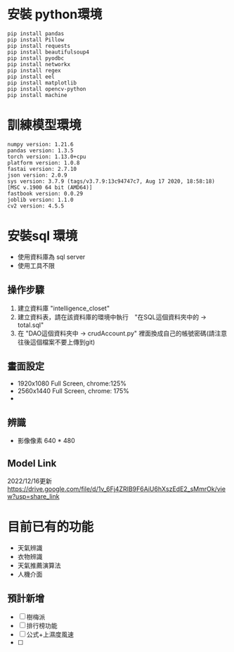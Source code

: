 # 安裝 python環境
```
pip install pandas
pip install Pillow
pip install requests
pip install beautifulsoup4
pip install pyodbc
pip install networkx
pip install regex
pip install eel
pip install matplotlib
pip install opencv-python
pip install machine
```

# 訓練模型環境
```
numpy version: 1.21.6
pandas version: 1.3.5
torch version: 1.13.0+cpu
platform version: 1.0.8
fastai version: 2.7.10
json version: 2.0.9
sys version: 3.7.9 (tags/v3.7.9:13c94747c7, Aug 17 2020, 18:58:18) [MSC v.1900 64 bit (AMD64)]
fastbook version: 0.0.29
joblib version: 1.1.0
cv2 version: 4.5.5
```
# 安裝sql 環境
- 使用資料庫為 sql server
- 使用工具不限

## 操作步驟
1. 建立資料庫 "intelligence_closet"
2. 建立資料表，請在該資料庫的環境中執行　"在SQL這個資料夾中的 -> total.sql"
3. 在 "DAO這個資料夾中 -> crudAccount.py" 裡面換成自己的帳號密碼(請注意往後這個檔案不要上傳到git)

## 畫面設定
* 1920x1080 Full Screen, chrome:125%
* 2560x1440 Full Screen, chrome: 175%
* 
## 辨識
+ 影像像素 640 * 480

## Model Link
2022/12/16更新  
https://drive.google.com/file/d/1v_6Fj4ZRIB9F6AiU6hXszEdE2_sMmrOk/view?usp=share_link

# 目前已有的功能
+ 天氣辨識   
+ 衣物辨識
+ 天氣推薦演算法
+ 人機介面

## 預計新增
+ [ ] 樹梅派
+ [ ] 排行榜功能
+ [ ] 公式+上濕度風速
+ [ ] 
